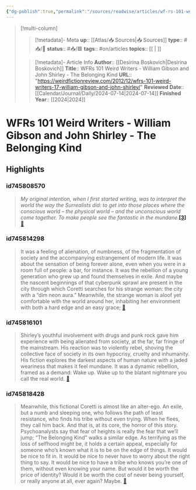 ```yaml
---
{"dg-publish":true,"permalink":"/sources/readwise/articles/wf-rs-101-weird-writers-william-gibson-and-john-shirley-the-belonging-kind/"}
---
```


> [!multi-column]
>> [!metadata]- Meta
>> **up**:: [[Atlas/📥 Sources\|📥 Sources]]
>> **type**:: #📥/📰 
>> **status**:: #📥/🟥 
>> **tags**:: #on/articles
>> **topics**:: [[ \| ]]
>
>> [!metadata]- Article Info
>> **Author**:: [[Desirina Boskovich\|Desirina Boskovich]]
>> **Title**:: WFRs 101 Weird Writers - William Gibson and John Shirley - The Belonging Kind
>> **URL**:: "https://weirdfictionreview.com/2012/12/wfrs-101-weird-writers-17-william-gibson-and-john-shirley/"
>> **Reviewed Date**:: [[Calendar/Journal/Daily/2024-07-14\|2024-07-14]]
>> **Finished Year**:: [[2024\|2024]]

# WFRs 101 Weird Writers - William Gibson and John Shirley - The Belonging Kind

## Highlights
### id745808570

> *My original intention, when I first started writing, was to interpret the world the way the Surrealists did: to get into those places where the conscious world – the physical world – and the unconscious world come together. To make people see the fantastic in the mundane.*[**[3]**](https://weirdfictionreview.com/2012/12/wfrs-101-weird-writers-17-william-gibson-and-john-shirley/#_ftn3) <span class='highlight-link'>[🔗](https://read.readwise.io/read/01j2qqe1zxhkg5jx4bjvqb8r80)</span>

### id745814298

> It was a feeling of alienation, of numbness, of the fragmentation of society and the accompanying estrangement of modern life. It was about the sensation of being forever alone, even when you were in a room full of people: a bar, for instance. It was the rebellion of a young generation who grew up and found themselves in exile. And maybe the nascent beginnings of that cyberpunk sprawl are present in the city through which Coretti searches for his strange woman: the city with a “dim neon aura.” Meanwhile, the strange woman is aloof yet comfortable with the world around her, inhabiting her environment with both a hard edge and an easy grace; <span class='highlight-link'>[🔗](https://read.readwise.io/read/01j2qqhncckyhwzxa6dx915sp7)</span>

### id745816101

> Shirley’s youthful involvement with drugs and punk rock gave him experience with being alienated from society, at the far, far fringe of the mainstream. His reaction was to violently rebel, shoving the collective face of society in its own hypocrisy, cruelty and inhumanity. His fiction explores the darkest aspects of human nature with a jaded weariness that makes it feel mundane. It was a dynamic rebellion, framed as a demand: Wake up. Wake up to the blatant nightmare you call the real world. <span class='highlight-link'>[🔗](https://read.readwise.io/read/01j2qqjhxyhsfpr100883pkpbr)</span>

### id745818428

> Meanwhile, this fictional Coretti is almost like an alter-ego. An exile, but a numb and sleeping one, who follows the path of least resistance, who finds his tribe without even trying. When he flees, they call him back.
> And that is, at its core, the horror of this story. Psychoanalysts say that fear of heights is really the fear that we’ll jump; “The Belonging Kind” walks a similar edge. As terrifying as the loss of selfhood might be, it holds a certain appeal, especially for someone who’s known what it is to be on the edge of things. It would be nice to fit in. It would be nice to never have to worry about the right thing to say. It would be nice to have a tribe who knows you’re one of them, without even knowing your name. But would it be worth the price of identity? Would it be worth the cost of never being yourself, or really anyone at all, ever again?
> Maybe. <span class='highlight-link'>[🔗](https://read.readwise.io/read/01j2qqksp63mryyknh1zhd4k66)</span>



